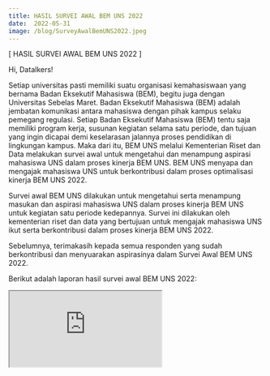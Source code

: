 ```yaml
---
title: HASIL SURVEI AWAL BEM UNS 2022
date:  2022-05-31
image: /blog/SurveyAwalBemUNS2022.jpeg
---
```


[ HASIL SURVEI AWAL BEM UNS 2022 ]

Hi, Datalkers!

Setiap universitas pasti memiliki suatu organisasi kemahasiswaan yang bernama Badan Eksekutif Mahasiswa (BEM), begitu juga dengan Universitas Sebelas Maret. Badan Eksekutif Mahasiswa (BEM) adalah jembatan komunikasi antara mahasiswa dengan pihak kampus selaku pemegang regulasi. Setiap Badan Eksekutif Mahasiswa (BEM) tentu saja memiliki program kerja, susunan kegiatan selama satu periode, dan tujuan yang ingin dicapai demi keselarasan jalannya proses pendidikan di lingkungan kampus. Maka dari itu, BEM UNS melalui Kementerian Riset dan Data melakukan survei awal untuk mengetahui dan menampung aspirasi mahasiswa UNS dalam proses kinerja BEM UNS. BEM UNS menyapa dan mengajak mahasiswa UNS untuk berkontribusi dalam proses optimalisasi kinerja BEM UNS 2022.

Survei awal BEM UNS dilakukan untuk mengetahui serta menampung masukan dan aspirasi mahasiswa UNS dalam proses kinerja BEM UNS untuk kegiatan satu periode kedepannya. Survei ini dilakukan oleh kementerian riset dan data yang bertujuan untuk mengajak mahasiswa UNS ikut serta berkontribusi dalam proses kinerja BEM UNS 2022.

Sebelumnya, terimakasih kepada semua responden yang sudah berkontribusi dan menyuarakan aspirasinya dalam Survei Awal BEM UNS 2022.

Berikut adalah laporan hasil survei awal BEM UNS 2022:

<iframe src="https://mozilla.github.io/pdf.js/web/viewer.html?file=https://datalks.bemuns.org/blog/LAPORAN%20SURVEI%20AWAL%20BEM%20UNS%202022.pdf"></iframe>



